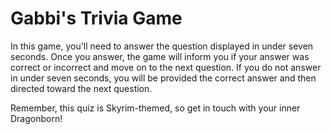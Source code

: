 # Gabbi's Trivia Game

In this game, you'll need to answer the question displayed in under seven seconds. Once you answer, the game will inform you if your answer was correct or incorrect and move on to the next question. If you do not answer in under seven seconds, you will be provided the correct answer and then directed toward the next question.

Remember, this quiz is Skyrim-themed, so get in touch with your inner Dragonborn!
